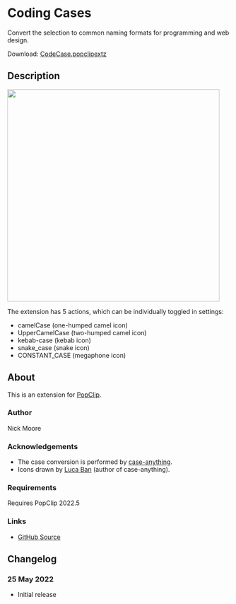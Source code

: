 # Coding Cases

Convert the selection to common naming formats for programming and web design.

Download: [CodeCase.popclipextz](https://github.com/pilotmoon/PopClip-Extensions/raw/master/extensions/CodeCase.popclipextz)

## Description

<img src="https://raw.githubusercontent.com/pilotmoon/PopClip-Extensions/master/source/CodeCase.popclipext/CodeCase-demo.gif" width="480px">

The extension has 5 actions, which can be individually toggled in settings:

* camelCase (one-humped camel icon)
* UpperCamelCase (two-humped camel icon)
* kebab-case (kebab icon)
* snake_case (snake icon)
* CONSTANT_CASE (megaphone icon)

## About

This is an extension for [PopClip](https://pilotmoon.com/popclip/).

### Author

Nick Moore

### Acknowledgements

* The case conversion is performed by [case-anything](https://github.com/mesqueeb/case-anything).
* Icons drawn by [Luca Ban](https://github.com/mesqueeb) (author of case-anything).

### Requirements

Requires PopClip 2022.5

### Links

<!-- * [Forum Topic](#) -->
* [GitHub Source](https://github.com/pilotmoon/PopClip-Extensions/tree/master/source/CodeCase.popclipext)
  
## Changelog

### 25 May 2022

* Initial release
